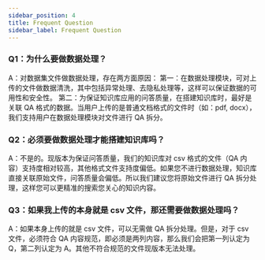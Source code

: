```yaml
---
sidebar_position: 4
title: Frequent Question
sidebar_label: Frequent Question
---
```


### Q1：为什么要做数据处理？
A：对数据集文件做数据处理，存在两方面原因：
第一：在数据处理模块，可对上传的文件做数据清洗，其中包括异常处理、去隐私处理等，这样可以保证数据的可用性和安全性。
第二：为保证知识库应用的问答质量，在搭建知识库时，最好是关联 QA 格式的数据。当用户上传的是普通文档格式的文件时（如：pdf, docx），我们支持用户在数据处理模块对文件进行 QA 拆分。

### Q2：必须要做数据处理才能搭建知识库吗？
A：不是的。现版本为保证问答质量，我们的知识库对 csv 格式的文件（QA 内容）支持度相对较高，其他格式文件支持度偏低。如果您不进行数据处理，知识库直接关联原始文件，问答质量会偏低。所以我们建议您将原始文件进行 QA 拆分处理，这样您可以更精准的搜索您关心的知识内容。

### Q3：如果我上传的本身就是 csv 文件，那还需要做数据处理吗？
A：如果本身上传的就是 csv 文件，可以无需做 QA 拆分处理。但是，对于 csv 文件，必须符合 QA 内容规范，即必须是两列内容，那么我们会把第一列认定为 Q，第二列认定为 A。其他不符合规范的文件现版本无法处理。

